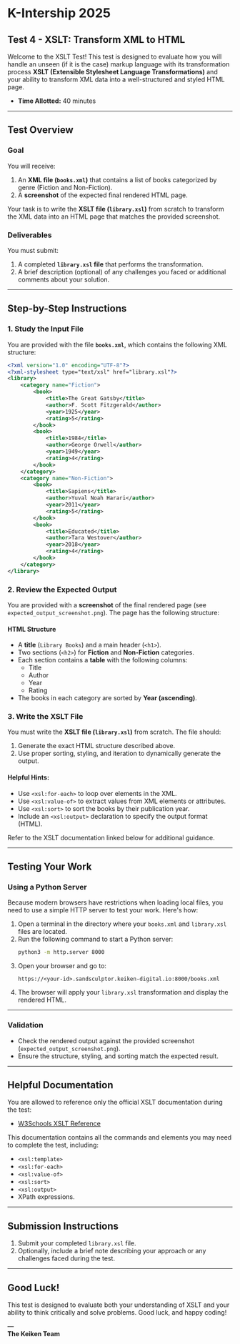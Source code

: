 # **K-Intership 2025**
## Test 4 - XSLT: Transform XML to HTML

Welcome to the XSLT Test! This test is designed to evaluate how you will handle an unseen (if it is the case) markup language with its transformation process  **XSLT (Extensible Stylesheet Language Transformations)** and your ability to transform XML data into a well-structured and styled HTML page.

- **Time Allotted:** 40 minutes
---

## **Test Overview**

### **Goal**
You will receive:
1. An **XML file (`books.xml`)** that contains a list of books categorized by genre (Fiction and Non-Fiction).
2. A **screenshot** of the expected final rendered HTML page.

Your task is to write the **XSLT file (`library.xsl`)** from scratch to transform the XML data into an HTML page that matches the provided screenshot.

### **Deliverables**
You must submit:
1. A completed **`library.xsl` file** that performs the transformation.
2. A brief description (optional) of any challenges you faced or additional comments about your solution.

---

## **Step-by-Step Instructions**

### **1. Study the Input File**
You are provided with the file **`books.xml`**, which contains the following XML structure:
```xml
<?xml version="1.0" encoding="UTF-8"?>
<?xml-stylesheet type="text/xsl" href="library.xsl"?>
<library>
    <category name="Fiction">
        <book>
            <title>The Great Gatsby</title>
            <author>F. Scott Fitzgerald</author>
            <year>1925</year>
            <rating>5</rating>
        </book>
        <book>
            <title>1984</title>
            <author>George Orwell</author>
            <year>1949</year>
            <rating>4</rating>
        </book>
    </category>
    <category name="Non-Fiction">
        <book>
            <title>Sapiens</title>
            <author>Yuval Noah Harari</author>
            <year>2011</year>
            <rating>5</rating>
        </book>
        <book>
            <title>Educated</title>
            <author>Tara Westover</author>
            <year>2018</year>
            <rating>4</rating>
        </book>
    </category>
</library>
```

### **2. Review the Expected Output**
You are provided with a **screenshot** of the final rendered page (see `expected_output_screenshot.png`). The page has the following structure:

#### **HTML Structure**
- A **title** (`Library Books`) and a main header (`<h1>`).
- Two sections (`<h2>`) for **Fiction** and **Non-Fiction** categories.
- Each section contains a **table** with the following columns:
  - Title
  - Author
  - Year
  - Rating
- The books in each category are sorted by **Year (ascending)**.

### **3. Write the XSLT File**
You must write the **XSLT file (`library.xsl`)** from scratch. The file should:
1. Generate the exact HTML structure described above.
2. Use proper sorting, styling, and iteration to dynamically generate the output.

#### **Helpful Hints**:
- Use `<xsl:for-each>` to loop over elements in the XML.
- Use `<xsl:value-of>` to extract values from XML elements or attributes.
- Use `<xsl:sort>` to sort the books by their publication year.
- Include an `<xsl:output>` declaration to specify the output format (HTML).

Refer to the XSLT documentation linked below for additional guidance.

---

## **Testing Your Work**

### **Using a Python Server**
Because modern browsers have restrictions when loading local files, you need to use a simple HTTP server to test your work. Here's how:

1. Open a terminal in the directory where your `books.xml` and `library.xsl` files are located.
2. Run the following command to start a Python server:
   ```bash
   python3 -m http.server 8000
   ```
3. Open your browser and go to:
   ```
   https://<your-id>.sandsculptor.keiken-digital.io:8000/books.xml
   ```
4. The browser will apply your `library.xsl` transformation and display the rendered HTML.

---

### **Validation**
- Check the rendered output against the provided screenshot (`expected_output_screenshot.png`).
- Ensure the structure, styling, and sorting match the expected result.

---

## **Helpful Documentation**
You are allowed to reference only the official XSLT documentation during the test:
- [W3Schools XSLT Reference](https://www.w3schools.com/xml/xsl_intro.asp)

This documentation contains all the commands and elements you may need to complete the test, including:
- `<xsl:template>`
- `<xsl:for-each>`
- `<xsl:value-of>`
- `<xsl:sort>`
- `<xsl:output>`
- XPath expressions.

---

## **Submission Instructions**
1. Submit your completed `library.xsl` file.
2. Optionally, include a brief note describing your approach or any challenges faced during the test.

---

## **Good Luck!**
This test is designed to evaluate both your understanding of XSLT and your ability to think critically and solve problems. Good luck, and happy coding!

—  
**The Keiken Team**

